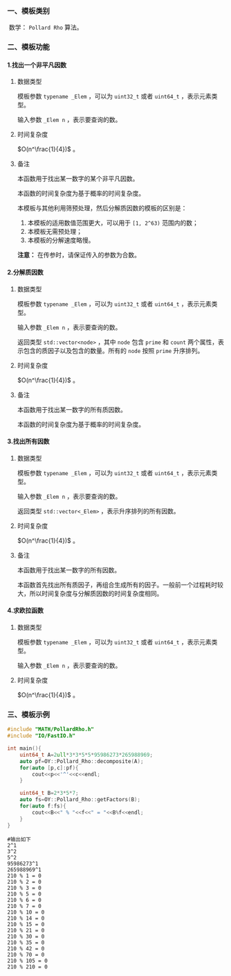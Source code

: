 ### 一、模板类别

​	数学： `Pollard Rho` 算法。

### 二、模板功能

#### 1.找出一个非平凡因数

1. 数据类型

   模板参数 `typename _Elem` ，可以为 `uint32_t` 或者 `uint64_t` ，表示元素类型。

   输入参数 `_Elem n` ，表示要查询的数。

2. 时间复杂度

    $O(n^\frac{1}{4})$ 。

3. 备注

   本函数用于找出某一数字的某个非平凡因数。

   本函数的时间复杂度为基于概率的时间复杂度。

   本模板与其他利用筛预处理，然后分解质因数的模板的区别是：

   1. 本模板的适用数值范围更大，可以用于 `[1, 2^63)` 范围内的数；
   2. 本模板无需预处理；
   3. 本模板的分解速度略慢。

   **注意：** 在传参时，请保证传入的参数为合数。

#### 2.分解质因数

1. 数据类型

   模板参数 `typename _Elem` ，可以为 `uint32_t` 或者 `uint64_t` ，表示元素类型。

   输入参数 `_Elem n` ，表示要查询的数。

   返回类型 `std::vector<node>` ，其中 `node` 包含 `prime` 和 `count` 两个属性，表示包含的质因子以及包含的数量。所有的 `node` 按照 `prime` 升序排列。

2. 时间复杂度

    $O(n^\frac{1}{4})$ 。

3. 备注

   本函数用于找出某一数字的所有质因数。

   本函数的时间复杂度为基于概率的时间复杂度。

#### 3.找出所有因数

1. 数据类型

   模板参数 `typename _Elem` ，可以为 `uint32_t` 或者 `uint64_t` ，表示元素类型。

   输入参数 `_Elem n` ，表示要查询的数。

   返回类型 `std::vector<_Elem>` ，表示升序排列的所有因数。

2. 时间复杂度

    $O(n^\frac{1}{4})$ 。

3. 备注

   本函数用于找出某一数字的所有因数。
   
   本函数首先找出所有质因子，再组合生成所有的因子。一般前一个过程耗时较大，所以时间复杂度与分解质因数的时间复杂度相同。

#### 4.求欧拉函数

1. 数据类型

   模板参数 `typename _Elem` ，可以为 `uint32_t` 或者 `uint64_t` ，表示元素类型。

   输入参数 `_Elem n` ，表示要查询的数。

2. 时间复杂度

    $O(n^\frac{1}{4})$ 。


### 三、模板示例

```c++
#include "MATH/PollardRho.h"
#include "IO/FastIO.h"

int main(){
    uint64_t A=2ull*3*3*5*5*95986273*265988969;
    auto pf=OY::Pollard_Rho::decomposite(A);
    for(auto [p,c]:pf){
        cout<<p<<'^'<<c<<endl;
    }

    uint64_t B=2*3*5*7;
    auto fs=OY::Pollard_Rho::getFactors(B);
    for(auto f:fs){
        cout<<B<<" % "<<f<<" = "<<B%f<<endl;
    }
}
```

```
#输出如下
2^1
3^2
5^2
95986273^1
265988969^1
210 % 1 = 0
210 % 2 = 0
210 % 3 = 0
210 % 5 = 0
210 % 6 = 0
210 % 7 = 0
210 % 10 = 0
210 % 14 = 0
210 % 15 = 0
210 % 21 = 0
210 % 30 = 0
210 % 35 = 0
210 % 42 = 0
210 % 70 = 0
210 % 105 = 0
210 % 210 = 0

```

